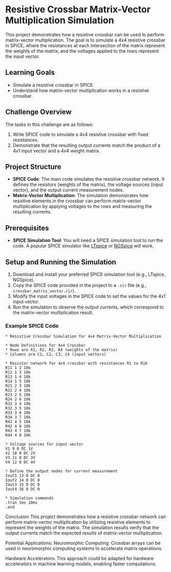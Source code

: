 # Resistive Crossbar Matrix-Vector Multiplication Simulation

This project demonstrates how a resistive crossbar can be used to perform matrix-vector multiplication. The goal is to simulate a 4x4 resistive crossbar in SPICE, where the resistances at each intersection of the matrix represent the weights of the matrix, and the voltages applied to the rows represent the input vector.

## Learning Goals

- Simulate a resistive crossbar in SPICE.
- Understand how matrix-vector multiplication works in a resistive crossbar.

## Challenge Overview

The tasks in this challenge are as follows:
1. Write SPICE code to simulate a 4x4 resistive crossbar with fixed resistances.
2. Demonstrate that the resulting output currents match the product of a 4x1 input vector and a 4x4 weight matrix.

## Project Structure

- **SPICE Code**: The main code simulates the resistive crossbar network. It defines the resistors (weights of the matrix), the voltage sources (input vector), and the output current measurement nodes.
- **Matrix-Vector Multiplication**: The simulation demonstrates how resistive elements in the crossbar can perform matrix-vector multiplication by applying voltages to the rows and measuring the resulting currents.

## Prerequisites

- **SPICE Simulation Tool**: You will need a SPICE simulation tool to run the code. A popular SPICE simulator like [LTspice](https://www.analog.com/en/design-center/design-tools-and-calculators/ltspice-simulator.html) or [NGSpice](http://ngspice.sourceforge.net/) will work.
  
## Setup and Running the Simulation

1. Download and install your preferred SPICE simulation tool (e.g., LTspice, NGSpice).
2. Copy the SPICE code provided in the project to a `.cir` file (e.g., `crossbar_matrix_vector.cir`).
3. Modify the input voltages in the SPICE code to set the values for the 4x1 input vector.
4. Run the simulation to observe the output currents, which correspond to the matrix-vector multiplication result.

### Example SPICE Code

```spice
* Resistive Crossbar Simulation for 4x4 Matrix-Vector Multiplication

* Node Definitions for 4x4 Crossbar
* Rows are R1, R2, R3, R4 (weights of the matrix)
* Columns are C1, C2, C3, C4 (input vectors)

* Resistor network for 4x4 crossbar with resistances R1 to R16
R11 1 2 10k
R12 1 3 10k
R13 1 4 10k
R14 1 5 10k
R21 2 3 10k
R22 2 4 10k
R23 2 5 10k
R24 2 6 10k
R31 3 4 10k
R32 3 5 10k
R33 3 6 10k
R34 3 7 10k
R41 4 5 10k
R42 4 6 10k
R43 4 7 10k
R44 4 8 10k

* Voltage sources for input vector
V1 9 0 DC 1V
V2 10 0 DC 2V
V3 11 0 DC 3V
V4 12 0 DC 4V

* Define the output nodes for current measurement
Iout1 13 0 DC 0
Iout2 14 0 DC 0
Iout3 15 0 DC 0
Iout4 16 0 DC 0

* Simulation commands
.tran 1ms 10ms
.end

```






Conclusion
This project demonstrates how a resistive crossbar network can perform matrix-vector multiplication by utilizing resistive elements to represent the weights of the matrix. The simulation results verify that the output currents match the expected results of matrix-vector multiplication.

Potential Applications:
Neuromorphic Computing: Crossbar arrays can be used in neuromorphic computing systems to accelerate matrix operations.

Hardware Accelerators: This approach could be adapted for hardware accelerators in machine learning models, enabling faster computations.

